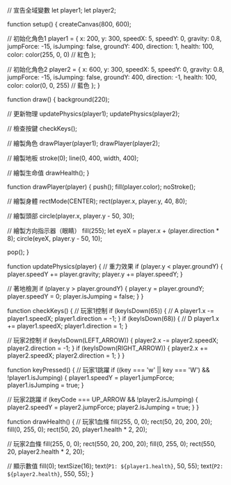 // 宣告全域變數
let player1;
let player2;

function setup() {
  createCanvas(800, 600);
  
  // 初始化角色1
  player1 = {
    x: 200,
    y: 300,
    speedX: 5,
    speedY: 0,
    gravity: 0.8,
    jumpForce: -15,
    isJumping: false,
    groundY: 400,
    direction: 1,
    health: 100,
    color: color(255, 0, 0) // 紅色
  };
  
  // 初始化角色2
  player2 = {
    x: 600,
    y: 300,
    speedX: 5,
    speedY: 0,
    gravity: 0.8,
    jumpForce: -15,
    isJumping: false,
    groundY: 400,
    direction: -1,
    health: 100,
    color: color(0, 0, 255) // 藍色
  };
}

function draw() {
  background(220);
  
  // 更新物理
  updatePhysics(player1);
  updatePhysics(player2);
  
  // 檢查按鍵
  checkKeys();
  
  // 繪製角色
  drawPlayer(player1);
  drawPlayer(player2);
  
  // 繪製地板
  stroke(0);
  line(0, 400, width, 400);
  
  // 繪製生命值
  drawHealth();
}

function drawPlayer(player) {
  push();
  fill(player.color);
  noStroke();
  
  // 繪製身體
  rectMode(CENTER);
  rect(player.x, player.y, 40, 80);
  
  // 繪製頭部
  circle(player.x, player.y - 50, 30);
  
  // 繪製方向指示器（眼睛）
  fill(255);
  let eyeX = player.x + (player.direction * 8);
  circle(eyeX, player.y - 50, 10);
  
  pop();
}

function updatePhysics(player) {
  // 重力效果
  if (player.y < player.groundY) {
    player.speedY += player.gravity;
    player.y += player.speedY;
  }
  
  // 著地檢測
  if (player.y > player.groundY) {
    player.y = player.groundY;
    player.speedY = 0;
    player.isJumping = false;
  }
}

function checkKeys() {
  // 玩家1控制
  if (keyIsDown(65)) { // A
    player1.x -= player1.speedX;
    player1.direction = -1;
  }
  if (keyIsDown(68)) { // D
    player1.x += player1.speedX;
    player1.direction = 1;
  }
  
  // 玩家2控制
  if (keyIsDown(LEFT_ARROW)) {
    player2.x -= player2.speedX;
    player2.direction = -1;
  }
  if (keyIsDown(RIGHT_ARROW)) {
    player2.x += player2.speedX;
    player2.direction = 1;
  }
}

function keyPressed() {
  // 玩家1跳躍
  if ((key === 'w' || key === 'W') && !player1.isJumping) {
    player1.speedY = player1.jumpForce;
    player1.isJumping = true;
  }
  
  // 玩家2跳躍
  if (keyCode === UP_ARROW && !player2.isJumping) {
    player2.speedY = player2.jumpForce;
    player2.isJumping = true;
  }
}

function drawHealth() {
  // 玩家1血條
  fill(255, 0, 0);
  rect(50, 20, 200, 20);
  fill(0, 255, 0);
  rect(50, 20, player1.health * 2, 20);
  
  // 玩家2血條
  fill(255, 0, 0);
  rect(550, 20, 200, 20);
  fill(0, 255, 0);
  rect(550, 20, player2.health * 2, 20);
  
  // 顯示數值
  fill(0);
  textSize(16);
  text(`P1: ${player1.health}`, 50, 55);
  text(`P2: ${player2.health}`, 550, 55);
}

